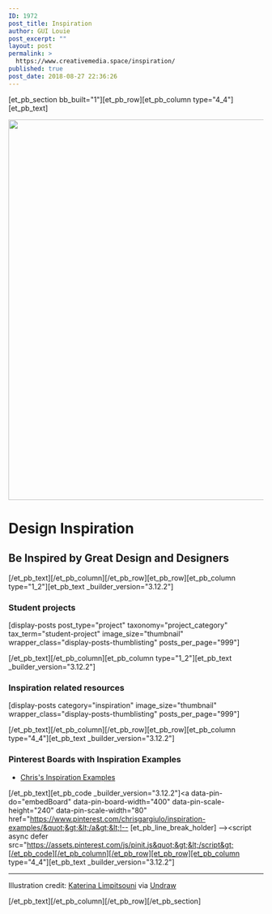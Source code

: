 ```yaml
---
ID: 1972
post_title: Inspiration
author: GUI Louie
post_excerpt: ""
layout: post
permalink: >
  https://www.creativemedia.space/inspiration/
published: true
post_date: 2018-08-27 22:36:26
---
```

[et_pb_section bb_built="1"][et_pb_row][et_pb_column type="4_4"][et_pb_text]

<img class="aligncenter size-full wp-image-1974" src="https://www.creativemedia.space/wp-content/uploads/2018/08/inspiration-featured.gif" alt="" width="1500" height="750" />
<h1>Design Inspiration</h1>
<h2>Be Inspired by Great Design and Designers</h2>

[/et_pb_text][/et_pb_column][/et_pb_row][et_pb_row][et_pb_column type="1_2"][et_pb_text _builder_version="3.12.2"]

<h3>Student projects</h3>
[display-posts post_type="project" taxonomy="project_category" tax_term="student-project" image_size="thumbnail" wrapper_class="display-posts-thumblisting" posts_per_page="999"]

[/et_pb_text][/et_pb_column][et_pb_column type="1_2"][et_pb_text _builder_version="3.12.2"]

<h3>Inspiration related resources</h3>
[display-posts category="inspiration" image_size="thumbnail" wrapper_class="display-posts-thumblisting" posts_per_page="999"]

[/et_pb_text][/et_pb_column][/et_pb_row][et_pb_row][et_pb_column type="4_4"][et_pb_text _builder_version="3.12.2"]

<h3>Pinterest Boards with Inspiration Examples</h3>
<ul>
 	<li><a href="https://www.pinterest.com/chrisgargiulo/inspiration-examples/">Chris's Inspiration Examples</a></li>
</ul>

[/et_pb_text][et_pb_code _builder_version="3.12.2"]&lt;a data-pin-do=&quot;embedBoard&quot; data-pin-board-width=&quot;400&quot; data-pin-scale-height=&quot;240&quot; data-pin-scale-width=&quot;80&quot; href=&quot;https://www.pinterest.com/chrisgargiulo/inspiration-examples/&quot;&gt;&lt;/a&gt;&lt;!-- [et_pb_line_break_holder] --&gt;&lt;script async defer src=&quot;https://assets.pinterest.com/js/pinit.js&quot;&gt;&lt;/script&gt;[/et_pb_code][/et_pb_column][/et_pb_row][et_pb_row][et_pb_column type="4_4"][et_pb_text _builder_version="3.12.2"]

<hr />

Illustration credit: <a href="https://twitter.com/ninalimpi">Katerina Limpitsouni</a> via <a href="https://undraw.co">Undraw</a>

[/et_pb_text][/et_pb_column][/et_pb_row][/et_pb_section]